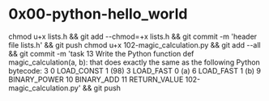 # 0x00-python-hello_world

chmod u+x lists.h && git add --chmod=+x lists.h && git commit -m 'header file lists.h' && git push
chmod u+x 102-magic_calculation.py && git add --all && git commit -m 'task 13 Write the Python function def magic_calculation(a, b): that does exactly the same as the following Python bytecode: 3 0 LOAD_CONST 1 (98) 3 LOAD_FAST 0 (a) 6 LOAD_FAST 1 (b) 9 BINARY_POWER 10 BINARY_ADD 11 RETURN_VALUE 102-magic_calculation.py' && git push
